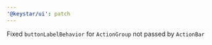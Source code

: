 ```yaml
---
'@keystar/ui': patch
---
```


Fixed `buttonLabelBehavior` for `ActionGroup` not passed by `ActionBar`

